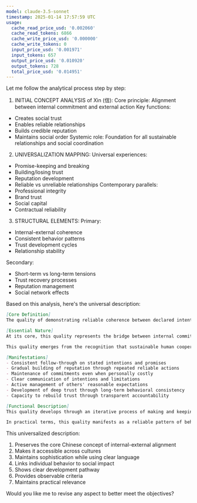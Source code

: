 ```yaml
---
model: claude-3.5-sonnet
timestamp: 2025-01-14 17:57:59 UTC
usage:
  cache_read_price_usd: '0.002060'
  cache_read_tokens: 6866
  cache_write_price_usd: '0.000000'
  cache_write_tokens: 0
  input_price_usd: '0.001971'
  input_tokens: 657
  output_price_usd: '0.010920'
  output_tokens: 728
  total_price_usd: '0.014951'
---
```


Let me follow the analytical process step by step:

1. INITIAL CONCEPT ANALYSIS of Xìn (信):
Core principle: Alignment between internal commitment and external action
Key functions:
- Creates social trust
- Enables reliable relationships
- Builds credible reputation
- Maintains social order
Systemic role: Foundation for all sustainable relationships and social coordination

2. UNIVERSALIZATION MAPPING:
Universal experiences:
- Promise-keeping and breaking
- Building/losing trust
- Reputation development
- Reliable vs unreliable relationships
Contemporary parallels:
- Professional integrity
- Brand trust
- Social capital
- Contractual reliability

3. STRUCTURAL ELEMENTS:
Primary:
- Internal-external coherence
- Consistent behavior patterns
- Trust development cycles
- Relationship stability

Secondary:
- Short-term vs long-term tensions
- Trust recovery processes
- Reputation management
- Social network effects

Based on this analysis, here's the universal description:

```markdown
[Core Definition]
The quality of demonstrating reliable coherence between declared intentions and actual behavior, creating a foundation of trust through consistent alignment of words and actions. This alignment generates social trust, enables sustainable relationships, and creates the conditions for cooperative human endeavors.

[Essential Nature]
At its core, this quality represents the bridge between internal commitment and external manifestation - the capacity to maintain consistent alignment between what we say and what we do. It operates as a fundamental force of social cohesion by creating predictability and reliability in human interactions. More than simple honesty or reliability, it embodies the active cultivation of trustworthiness through demonstrated consistency over time.

This quality emerges from the recognition that sustainable human cooperation requires a foundation of predictable behavior and reliable commitments. It represents the behavioral infrastructure that enables increasingly complex forms of human collaboration and relationship.

[Manifestations]
- Consistent follow-through on stated intentions and promises
- Gradual building of reputation through repeated reliable actions
- Maintenance of commitments even when personally costly
- Clear communication of intentions and limitations
- Active management of others' reasonable expectations
- Development of deep trust through long-term behavioral consistency
- Capacity to rebuild trust through transparent accountability

[Functional Description]
This quality develops through an iterative process of making and keeping commitments, starting with small promises and progressively building to more significant responsibilities. Each aligned action strengthens the internal capacity for consistency while simultaneously building external social trust. The quality operates as a self-reinforcing cycle: demonstrated reliability creates opportunities for more significant commitments, which when fulfilled further strengthen both capability and reputation.

In practical terms, this quality manifests as a reliable pattern of behavior that others can confidently predict and depend upon. It creates efficiency in social interactions by reducing the need for constant verification and enabling more complex forms of cooperation. While initially requiring conscious effort to maintain alignment between words and actions, it eventually becomes an integrated characteristic that naturally generates trust and enables deeper relationships.
```

This universalized description:
1. Preserves the core Chinese concept of internal-external alignment
2. Makes it accessible across cultures
3. Maintains sophistication while using clear language
4. Links individual behavior to social impact
5. Shows clear development pathway
6. Provides observable criteria
7. Maintains practical relevance

Would you like me to revise any aspect to better meet the objectives?